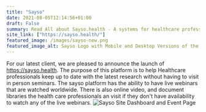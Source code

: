 ```yaml
---
title: "Sayso"
date: 2021-08-05T12:14:56+01:00
draft: False
summary: Read All about Sayso.health - A systems for healthcare professionals to keep up to date with latest research and technology via webinars, videos and documents.
site_link: ["https://sayso.health/"]
featured_image: /images/sayso-new.png
featured_image_alt: Sayso Logo with Mobile and Desktop Versions of the site
---
```

For our latest client, we are pleased to announce the launch of https://sayso.health. 
The purpose of this platform is to help Healthcare professionals keep up to date with the latest research without having to visit in person seminars. The sayso platform has the ability to have live webinars that are watched worldwide.
There is also online video, and document libraries the health care professionals an visit if they don't have availability to watch any of the live webinars.
![Sayso Site Dashboard and Event Page](/images/saysomobiles.png "Sayso Site Dashboard and Event Page")
